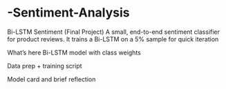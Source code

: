 # -Sentiment-Analysis
Bi-LSTM Sentiment (Final Project)
A small, end-to-end sentiment classifier for product reviews. It trains a Bi-LSTM on a 5% sample for quick iteration

What’s here
Bi-LSTM model with class weights

Data prep + training script 

Model card and brief reflection
